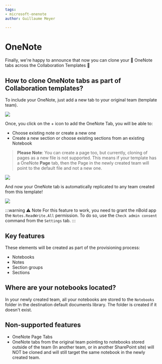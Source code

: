 ```yaml
---
tags:
- microsoft-onenote
author: Guillaume Meyer

---
```

# OneNote

Finally, we're happy to announce that now you can clone your 📓 OneNote tabs across the Collaboration Templates 🎉

## How to clone OneNote tabs as part of Collaboration templates?

To include your OneNote, just add a new tab to your original team (template team).

![](/media/screenshot-2022-08-05-at-18-14-46.png)  
  
Once, you click on the + icon to add the OneNote Tab, you will be able to:

* Choose existing note or create a new one
* Create a new section or choose existing sections from an existing Notebook​

> **Please Note**: You can create a page too, but currently, cloning of pages as a new file is not supported. This means if your template has a OneNote **Page** tab, then the Page in the newly created team will point to the default file and not a new one. 

![](/media/screenshot-2022-11-23-at-09-46-59.png)

And now your OneNote tab is automatically replicated to any team created from this template!

![](/media/screenshot-2022-08-05-at-18-16-44.png)

:::warning ⚠️ Note
For this feature to work, you need to grant the nBold app the `Notes.ReadWrite.All` permission. To do so, use the `Check admin consent` command from the `Settings` tab.
:::

## Key features

These elements will be created as part of the provisioning process:

* Notebooks
* Notes
* Section groups
* Sections

## Where are your notebooks located?

In your newly created team, all your notebooks are stored to the `Notebooks` folder in the destination default documents library. The folder is created if it doesn't exist.

## Non-supported features

* OneNote Page Tabs
* OneNote tabs from the original team pointing to notebooks stored outside of the team (In another team, or in another SharePoint site) will NOT be cloned and will still target the same notebook in the newly created team.
